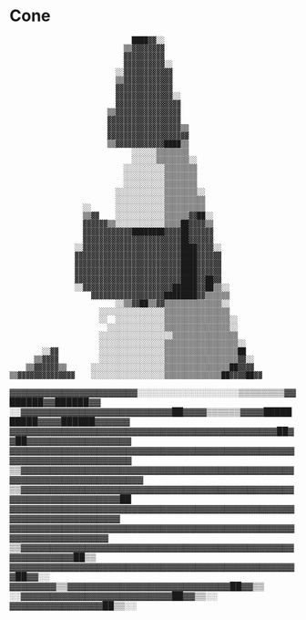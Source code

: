# Cone 
                                                                            
                                                                            
                                  ████▓▓░░                                  
                                ▒▒▓▓▓▓▓▓▓▓                                  
                                ▓▓▓▓▓▓▓▓▓▓                                  
                                ▓▓▓▓▓▓▓▓▓▓░░                                
                              ░░▓▓▓▓▓▓▓▓▓▓▓▓                                
                              ▒▒▓▓▓▓▓▓▓▓▓▓▓▓                                
                              ▓▓▓▓▓▓▓▓▓▓▓▓▓▓                                
                              ▓▓▓▓▓▓▓▓▓▓▓▓▓▓░░                              
                              ▓▓▓▓▓▓▓▓▓▓▓▓▓▓▓▓                              
                            ▒▒▓▓▓▓▓▓▓▓▓▓▓▓▓▓▓▓                              
                            ▓▓▓▓▓▓▓▓▓▓▓▓▓▓▓▓▓▓                              
                            ▓▓▓▓▓▓▓▓▓▓▓▓▓▓▓▓▓▓▒▒                            
                            ▓▓▓▓▓▓▓▓▓▓▓▓▓▓▓▓▓▓▓▓                            
                            ▒▒▓▓▓▓▓▓▓▓▓▓▓▓████▒▒                            
                                  ░░░░░░▒▒▒▒▒▒▒▒                            
                                  ░░░░░░▒▒▒▒▒▒▒▒░░                          
                                ░░░░░░░░░░▒▒▒▒▒▒▒▒                          
                                ░░░░░░░░░░▒▒▒▒▒▒▒▒                          
                                ░░░░░░░░░░▒▒▒▒▒▒▒▒                          
                              ░░░░░░░░░░░░▒▒▒▒▒▒▒▒░░                        
                              ░░░░░░░░░░░░▒▒▒▒▒▒▒▒▒▒                        
                      ░░      ░░░░░░░░░░░░▒▒▒▒▒▒▒▒▒▒                        
                      ▒▒▓▓    ░░░░░░░░░░░░▒▒▒▒▒▒▓▓██░░                      
                      ▓▓▓▓▓▓▒▒░░░░░░░░░░░░▒▒▒▒██▓▓▓▓▒▒                      
                      ▓▓▓▓▓▓▓▓▓▓▓▓████████▓▓▓▓██▓▓▓▓▓▓                      
                      ▓▓▓▓▓▓▓▓▓▓▓▓▓▓▓▓▓▓▓▓▓▓▓▓██▓▓▓▓▓▓                      
                    ░░▓▓▓▓▓▓▓▓▓▓▓▓▓▓▓▓▓▓▓▓▓▓▓▓████▓▓▓▓░░                    
                    ▓▓▓▓▓▓▓▓▓▓▓▓▓▓▓▓▓▓▓▓▓▓▓▓▓▓████▓▓▓▓▓▓                    
                    ▓▓▓▓▓▓▓▓▓▓▓▓▓▓▓▓▓▓▓▓▓▓▓▓▓▓████▓▓▓▓▓▓                    
                    ▓▓▓▓▓▓▓▓▓▓▓▓▓▓▓▓▓▓▓▓▓▓▓▓▓▓████▓▓▓▓▓▓                    
                    ▓▓▓▓▓▓▓▓▓▓▓▓▓▓▓▓▓▓▓▓▓▓▓▓▓▓████▓▓██▓▓                    
                    ░░▓▓▓▓▓▓▓▓▓▓▓▓▓▓▓▓▓▓▓▓▓▓██████▓▓██▒▒░░                  
                        ▓▓▓▓▓▓▓▓▓▓▓▓▓▓▓▓▓▓████████▓▓▒▒▒▒▒▒                  
                              ░░▒▒▓▓██▒▒▓▓▒▒▒▒▒▒▒▒▒▒▒▒▒▒░░                  
                          ░░░░░░░░░░░░░░░░▒▒▒▒▒▒▒▒▒▒▒▒▒▒▒▒                  
                          ░░  ░░░░░░░░░░░░▒▒▒▒▒▒▒▒▒▒▒▒▒▒▒▒░░                
                            ░░░░░░░░░░░░░░▒▒▒▒▒▒▒▒▒▒▒▒▒▒▒▒░░                
                          ░░░░░░░░░░░░░░░░░░▒▒▒▒▒▒▒▒▒▒▒▒▒▒▒▒                
                          ░░░░░░░░░░░░░░░░▒▒▒▒▒▒▒▒▒▒▒▒▒▒▒▒▒▒░░              
            ░░▓▓          ░░░░░░░░░░░░░░░░▒▒▒▒▒▒▒▒▒▒▒▒▒▒▒▒▒▒██              
          ▒▒▓▓▓▓          ░░░░░░░░░░░░░░░░▒▒▒▒▒▒▒▒▒▒▒▒▒▒▒▒▒▒▓▓░░            
        ▒▒▓▓▓▓▓▓▒▒      ░░░░░░░░░░░░░░░░░░▒▒▒▒▒▒▒▒▒▒▒▒▒▒▒▒██▓▓▓▓            
    ▒▒▓▓▓▓▓▓▓▓▓▓▓▓▓▓    ░░░░░░░░░░░░░░░░░░▒▒▒▒▒▒▒▒▒▒▒▒▒▒██▓▓▓▓██▓▓          
  ▓▓▓▓▓▓▓▓▓▓▓▓▓▓▓▓▓▓▓▓▓▓░░░░░░░░░░░░░░░░░░▒▒▒▒▒▒▒▒▓▓██████▓▓██████▓▓        
░░▓▓▓▓▓▓▓▓▓▓▓▓▓▓▓▓▓▓▓▓▓▓▓▓▓▓██▓▓▓▓▒▒▒▒▒▒▓▓▓▓██████████▓▓▓▓██████▓▓▓▓▓▓      
  ▓▓▓▓▓▓▓▓▓▓▓▓▓▓▓▓▓▓▓▓▓▓▓▓▓▓▓▓▓▓▓▓▓▓▓▓▓▓▓▓▓▓▓▓▓▓██▓▓██▓▓▓▓▓▓▓▓▓▓▓▓▓▓▓▓▓▓    
    ▓▓▓▓▓▓▓▓▓▓▓▓▓▓▓▓▓▓▓▓▓▓▓▓▓▓▓▓▓▓▓▓▓▓▓▓▓▓▓▓▓▓▓▓▓▓▓▓▓▓▓▓▓▓▓▓▓▓▓▓▓▓▓▓▓▓▓▓▓▓  
    ▒▒▓▓▓▓▓▓▓▓▓▓▓▓▓▓▓▓▓▓▓▓▓▓▓▓▓▓▓▓▓▓▓▓▓▓▓▓▓▓▓▓▓▓▓▓▓▓▓▓▓▓▓▓▓▓▓▓▓▓▓▓▓▓▓▓▓▓▓▓▓▓
      ▒▒▓▓▓▓▓▓▓▓▓▓▓▓▓▓▓▓▓▓▓▓▓▓▓▓▓▓▓▓▓▓▓▓▓▓▓▓▓▓▓▓▓▓▓▓▓▓▓▓▓▓▓▓▓▓▓▓▓▓▓▓▓▓▓▓▓▓██
        ▓▓▓▓▓▓▓▓▓▓▓▓▓▓▓▓▓▓▓▓▓▓▓▓▓▓▓▓▓▓▓▓▓▓▓▓▓▓▓▓▓▓▓▓▓▓▓▓▓▓▓▓▓▓▓▓▓▓▓▓▓▓▓▓▓▓▓▓
          ▓▓▓▓▓▓▓▓▓▓▓▓▓▓▓▓▓▓▓▓▓▓▓▓▓▓▓▓▓▓▓▓▓▓▓▓▓▓▓▓▓▓▓▓▓▓▓▓▓▓▓▓▓▓▓▓▓▓▓▓▓▓▓▓▓▓
          ▒▒▓▓▓▓▓▓▓▓▓▓▓▓▓▓▓▓▓▓▓▓▓▓▓▓▓▓▓▓▓▓▓▓▓▓▓▓▓▓▓▓▓▓▓▓▓▓▓▓▓▓▓▓▓▓▓▓▓▓██▒▒  
            ▓▓▓▓▓▓▓▓▓▓▓▓▓▓▓▓▓▓▓▓▓▓▓▓▓▓▓▓▓▓▓▓▓▓▓▓▓▓▓▓▓▓▓▓▓▓▓▓▓▓██▓▓░░        
              ▓▓▓▓▓▓▓▓▒▒▓▓▓▓▓▓▓▓▓▓▓▓▓▓▓▓▓▓▓▓▓▓▓▓▓▓▓▓██▓▓▒▒                  
              ░░▓▓▓▓▓▓▓▓▓▓▓▓▓▓▓▓▓▓▓▓▓▓▓▓▓▓██▓▓▒▒░░                          
                  ▓▓▓▓▓▓▓▓▓▓▓▓▓▓▓▓██▒▒░░                                    

